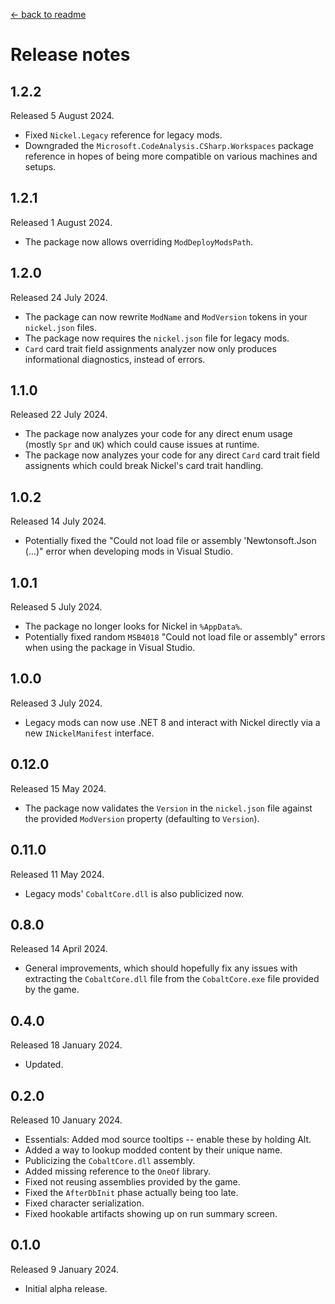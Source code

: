 [← back to readme](README.md)

# Release notes

## 1.2.2
Released 5 August 2024.

* Fixed `Nickel.Legacy` reference for legacy mods.
* Downgraded the `Microsoft.CodeAnalysis.CSharp.Workspaces` package reference in hopes of being more compatible on various machines and setups.

## 1.2.1
Released 1 August 2024.

* The package now allows overriding `ModDeployModsPath`.

## 1.2.0
Released 24 July 2024.

* The package can now rewrite `ModName` and `ModVersion` tokens in your `nickel.json` files.
* The package now requires the `nickel.json` file for legacy mods.
* `Card` card trait field assignments analyzer now only produces informational diagnostics, instead of errors.

## 1.1.0
Released 22 July 2024.

* The package now analyzes your code for any direct enum usage (mostly `Spr` and `UK`) which could cause issues at runtime.
* The package now analyzes your code for any direct `Card` card trait field assignents which could break Nickel's card trait handling.

## 1.0.2
Released 14 July 2024.

* Potentially fixed the "Could not load file or assembly 'Newtonsoft.Json (...)" error when developing mods in Visual Studio.

## 1.0.1
Released 5 July 2024.

* The package no longer looks for Nickel in `%AppData%`.
* Potentially fixed random `MSB4018` "Could not load file or assembly" errors when using the package in Visual Studio.

## 1.0.0
Released 3 July 2024.

* Legacy mods can now use .NET 8 and interact with Nickel directly via a new `INickelManifest` interface.

## 0.12.0
Released 15 May 2024.

* The package now validates the `Version` in the `nickel.json` file against the provided `ModVersion` property (defaulting to `Version`).

## 0.11.0
Released 11 May 2024.

* Legacy mods' `CobaltCore.dll` is also publicized now.

## 0.8.0
Released 14 April 2024.

* General improvements, which should hopefully fix any issues with extracting the `CobaltCore.dll` file from the `CobaltCore.exe` file provided by the game.

## 0.4.0
Released 18 January 2024.

* Updated.

## 0.2.0
Released 10 January 2024.

* Essentials: Added mod source tooltips -- enable these by holding Alt.
* Added a way to lookup modded content by their unique name.
* Publicizing the `CobaltCore.dll` assembly.
* Added missing reference to the `OneOf` library.
* Fixed not reusing assemblies provided by the game.
* Fixed the `AfterDbInit` phase actually being too late.
* Fixed character serialization.
* Fixed hookable artifacts showing up on run summary screen.

## 0.1.0
Released 9 January 2024.

* Initial alpha release.